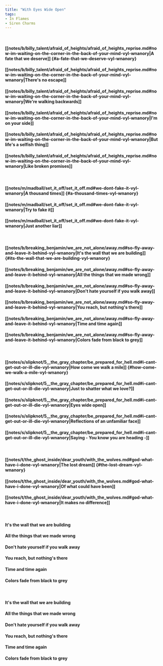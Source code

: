 ```yaml
---
title: "With Eyes Wide Open"
tags:
- In Flames
- Siren Charms
---
```

&nbsp;
#### [[notes/b/billy_talent/afraid_of_heights/afraid_of_heights_reprise.md#now-im-waiting-on-the-corner-in-the-back-of-your-mind-vyl-wnanory|A fate that we deserve]] {#a-fate-that-we-deserve-vyl-wnanory}
#### [[notes/b/billy_talent/afraid_of_heights/afraid_of_heights_reprise.md#now-im-waiting-on-the-corner-in-the-back-of-your-mind-vyl-wnanory|There's no escape]]
#### [[notes/b/billy_talent/afraid_of_heights/afraid_of_heights_reprise.md#now-im-waiting-on-the-corner-in-the-back-of-your-mind-vyl-wnanory|We're walking backwards]]
#### [[notes/b/billy_talent/afraid_of_heights/afraid_of_heights_reprise.md#now-im-waiting-on-the-corner-in-the-back-of-your-mind-vyl-wnanory|I'm on your side]]
#### [[notes/b/billy_talent/afraid_of_heights/afraid_of_heights_reprise.md#now-im-waiting-on-the-corner-in-the-back-of-your-mind-vyl-wnanory|But life's a selfish thing]]
#### [[notes/b/billy_talent/afraid_of_heights/afraid_of_heights_reprise.md#now-im-waiting-on-the-corner-in-the-back-of-your-mind-vyl-wnanory|Like broken promises]]
&nbsp;
#### [[notes/m/madball/set_it_off/set_it_off.md#we-dont-fake-it-vyl-wnanory|A thousand times]] {#a-thousand-times-vyl-wnanory}
#### [[notes/m/madball/set_it_off/set_it_off.md#we-dont-fake-it-vyl-wnanory|Try to fake it]]
#### [[notes/m/madball/set_it_off/set_it_off.md#we-dont-fake-it-vyl-wnanory|Just another liar]]
&nbsp;
#### [[notes/b/breaking_benjamin/we_are_not_alone/away.md#so-fly-away-and-leave-it-behind-vyl-wnanory|It's the wall that we are building]] {#its-the-wall-that-we-are-building-vyl-wnanory}
#### [[notes/b/breaking_benjamin/we_are_not_alone/away.md#so-fly-away-and-leave-it-behind-vyl-wnanory|All the things that we made wrong]]
#### [[notes/b/breaking_benjamin/we_are_not_alone/away.md#so-fly-away-and-leave-it-behind-vyl-wnanory|Don't hate yourself if you walk away]]
#### [[notes/b/breaking_benjamin/we_are_not_alone/away.md#so-fly-away-and-leave-it-behind-vyl-wnanory|You reach, but nothing's there]]
#### [[notes/b/breaking_benjamin/we_are_not_alone/away.md#so-fly-away-and-leave-it-behind-vyl-wnanory|Time and time again]]
#### [[notes/b/breaking_benjamin/we_are_not_alone/away.md#so-fly-away-and-leave-it-behind-vyl-wnanory|Colors fade from black to grey]]
&nbsp;
#### [[notes/s/slipknot/5__the_gray_chapter/be_prepared_for_hell.md#i-cant-get-out-or-ill-die-vyl-wnanory|How come we walk a mile]] {#how-come-we-walk-a-mile-vyl-wnanory}
#### [[notes/s/slipknot/5__the_gray_chapter/be_prepared_for_hell.md#i-cant-get-out-or-ill-die-vyl-wnanory|Just to shatter what we love?]]
#### [[notes/s/slipknot/5__the_gray_chapter/be_prepared_for_hell.md#i-cant-get-out-or-ill-die-vyl-wnanory|Eyes wide open]]
#### [[notes/s/slipknot/5__the_gray_chapter/be_prepared_for_hell.md#i-cant-get-out-or-ill-die-vyl-wnanory|Reflections of an unfamiliar face]]
#### [[notes/s/slipknot/5__the_gray_chapter/be_prepared_for_hell.md#i-cant-get-out-or-ill-die-vyl-wnanory|Saying - You know you are heading -]]
&nbsp;
#### [[notes/t/the_ghost_inside/dear_youth/with_the_wolves.md#god-what-have-i-done-vyl-wnanory|The lost dream]] {#the-lost-dream-vyl-wnanory}
#### [[notes/t/the_ghost_inside/dear_youth/with_the_wolves.md#god-what-have-i-done-vyl-wnanory|Of what could have been]]
#### [[notes/t/the_ghost_inside/dear_youth/with_the_wolves.md#god-what-have-i-done-vyl-wnanory|It makes no difference]]
&nbsp;
#### It's the wall that we are building
#### All the things that we made wrong
#### Don't hate yourself if you walk away
#### You reach, but nothing's there
#### Time and time again
#### Colors fade from black to grey
&nbsp;
#### It's the wall that we are building
#### All the things that we made wrong
#### Don't hate yourself if you walk away
#### You reach, but nothing's there
#### Time and time again
#### Colors fade from black to grey
